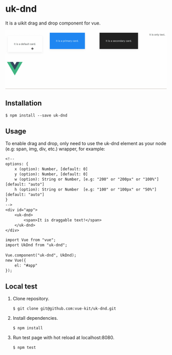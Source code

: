 # uk-dnd
It is a uikit drag and drop component for vue.

![uk-dnd.gif](uk-dnd.gif)

## Installation

```
$ npm install --save uk-dnd
```

## Usage

To enable drag and drop, only need to use the uk-dnd element as your node (e.g: span, img, div, etc.) wrapper, for example:

```
<!--
options: {
    x (option): Number, [default: 0]
    y (option): Number, [default: 0]
    w (option): String or Number, [e.g: "200" or "200px" or "100%"] [default: "auto"]
    h (option): String or Number  [e.g: "100" or "100px" or "50%"] [default: "auto"]
}
-->
<div id="app">
    <uk-dnd>
        <span>It is draggable text!</span>
    </uk-dnd>
</div>
```

```
import Vue from "vue";
import UkDnd from "uk-dnd";

Vue.component("uk-dnd", UkDnd);
new Vue({
    el: "#app"
});
```

## Local test

1. Clone repository.

    ```
    $ git clone git@github.com:vue-kit/uk-dnd.git
    ```

2. Install dependencies.

    ```
    $ npm install
    ```

3. Run test page with hot reload at localhost:8080.

    ```
    $ npm test
    ```
